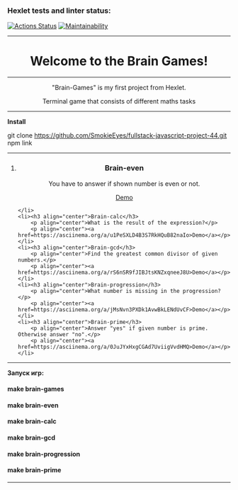 ### Hexlet tests and linter status:
 
[![Actions Status](https://github.com/LucyMiMi/fullstack-javascript-project-44/workflows/hexlet-check/badge.svg)](https://github.com/LucyMiMi/fullstack-javascript-project-44/actions)
[![Maintainability](https://api.codeclimate.com/v1/badges/2e4cc5f3d3f53a7b16ce/maintainability)](https://codeclimate.com/github/LucyMiMi/fullstack-javascript-project-44/maintainability)



                
<hr>

<h1 align="center">Welcome to the Brain Games!</h1>

<hr>
<p align="center">"Brain-Games" is my first project from Hexlet.</p>
<p align="center">Terminal game that consists of different maths tasks</p>

<hr>
<b align="center">Install</b><br/>

git clone https://github.com/SmokieEyes/fullstack-javascript-project-44.git
npm link

<hr>

<ol>
    <li><h3 align="center">Brain-even</h3>
        <p align="center">You have to answer if shown number is even or not.</p>
        <p align="center"><a href=https://asciinema.org/a/mUh5bEuCsmHEKXKu9igxZTZ74>Demo</a></p>
       
    </li>
    <li><h3 align="center">Brain-calc</h3>
        <p align="center">What is the result of the expression?</p>
        <p align="center"><a href=https://asciinema.org/a/u1PeSXLD4B3S7RkHQuB82naIo>Demo</a></p>
    </li>
    <li><h3 align="center">Brain-gcd</h3>
        <p align="center">Find the greatest common divisor of given numbers.</p>
        <p align="center"><a href=https://asciinema.org/a/rS6nSR9fJIBJtsKNZxqneeJ8U>Demo</a></p>
    </li>
    <li><h3 align="center">Brain-progression</h3>
        <p align="center">What number is missing in the progression?</p>
        <p align="center"><a href=https://asciinema.org/a/jMsNvn3PXDk1AvwBkLENdUvCF>Demo</a></p>
    </li>
    <li><h3 align="center">Brain-prime</h3>
        <p align="center">Answer "yes" if given number is prime. Otherwise answer "no".</p>
        <p align="center"><a href=https://asciinema.org/a/0JuJYxHxgCGAd7UviigVvdHMQ>Demo</a></p>
    </li>
</ol>
<hr>
<b align="center">Запуск игр:</b>
<h4>make brain-games</h4>
<h4>make brain-even</h4>
<h4>make brain-calc</h4>
<h4>make brain-gcd</h4>
<h4>make brain-progression</h4>
<h4>make brain-prime</h4>
<hr>

